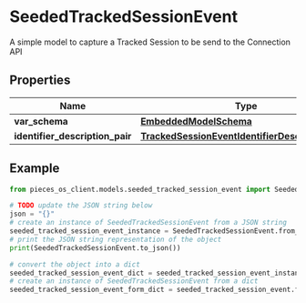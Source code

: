 # SeededTrackedSessionEvent

A simple model to capture a Tracked Session to be send to the Connection API

## Properties

Name | Type | Description | Notes
------------ | ------------- | ------------- | -------------
**var_schema** | [**EmbeddedModelSchema**](EmbeddedModelSchema) |  | [optional] 
**identifier_description_pair** | [**TrackedSessionEventIdentifierDescriptionPairs**](TrackedSessionEventIdentifierDescriptionPairs) |  | 

## Example

```python
from pieces_os_client.models.seeded_tracked_session_event import SeededTrackedSessionEvent

# TODO update the JSON string below
json = "{}"
# create an instance of SeededTrackedSessionEvent from a JSON string
seeded_tracked_session_event_instance = SeededTrackedSessionEvent.from_json(json)
# print the JSON string representation of the object
print(SeededTrackedSessionEvent.to_json())

# convert the object into a dict
seeded_tracked_session_event_dict = seeded_tracked_session_event_instance.to_dict()
# create an instance of SeededTrackedSessionEvent from a dict
seeded_tracked_session_event_form_dict = seeded_tracked_session_event.from_dict(seeded_tracked_session_event_dict)
```


